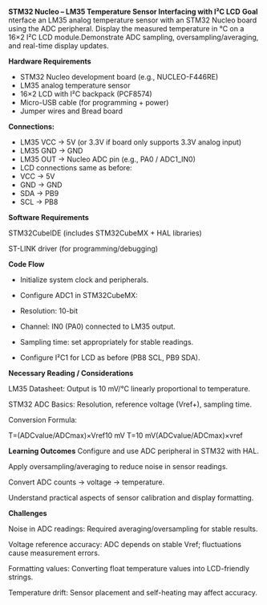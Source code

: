 **STM32 Nucleo – LM35 Temperature Sensor Interfacing with I²C LCD**
**Goal**
nterface an LM35 analog temperature sensor with an STM32 Nucleo board using the ADC peripheral. Display the measured temperature in °C on a 16×2 I²C LCD module.Demonstrate ADC sampling, oversampling/averaging, and real-time display updates.

**Hardware Requirements**
- STM32 Nucleo development board (e.g., NUCLEO-F446RE)
- LM35 analog temperature sensor
- 16×2 LCD with I²C backpack (PCF8574)
- Micro-USB cable (for programming + power)
- Jumper wires and Bread board

**Connections:**
- LM35 VCC → 5V (or 3.3V if board only supports 3.3V analog input)
- LM35 GND → GND
- LM35 OUT → Nucleo ADC pin (e.g., PA0 / ADC1_IN0)
- LCD connections same as before:
- VCC → 5V
- GND → GND
- SDA → PB9
- SCL → PB8

**Software Requirements**

STM32CubeIDE (includes STM32CubeMX + HAL libraries)

ST-LINK driver (for programming/debugging)

**Code Flow**

- Initialize system clock and peripherals.

- Configure ADC1 in STM32CubeMX:

- Resolution: 10-bit

- Channel: IN0 (PA0) connected to LM35 output.

- Sampling time: set appropriately for stable readings.

- Configure I²C1 for LCD as before (PB8 SCL, PB9 SDA).

**Necessary Reading / Considerations**

LM35 Datasheet: Output is 10 mV/°C linearly proportional to temperature.

STM32 ADC Basics: Resolution, reference voltage (Vref+), sampling time.

Conversion Formula:

T=(ADCvalue/ADCmax)×Vref10 mV
T=10 mV(ADCvalue/ADCmax)×vref

**Learning Outcomes**
Configure and use ADC peripheral in STM32 with HAL.

Apply oversampling/averaging to reduce noise in sensor readings.

Convert ADC counts → voltage → temperature.

Understand practical aspects of sensor calibration and display formatting.

**Challenges**

Noise in ADC readings: Required averaging/oversampling for stable results.

Voltage reference accuracy: ADC depends on stable Vref; fluctuations cause measurement errors.

Formatting values: Converting float temperature values into LCD-friendly strings.

Temperature drift: Sensor placement and self-heating may affect accuracy.
